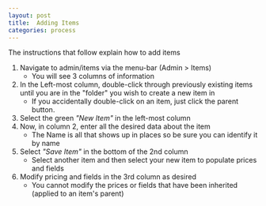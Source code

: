 ```yaml
---
layout: post
title:  Adding Items
categories: process
---
```

The instructions that follow explain how to add items

1. Navigate to admin/items via the menu-bar (Admin > Items)
	- You will see 3 columns of information
2. In the Left-most column, double-click through previously existing items until you are in the "folder" you wish to create a new item in
	- If you accidentally double-click on an item, just click the parent button.
3. Select the green *"New Item"* in the left-most column
4. Now, in column 2, enter all the desired data about the item
	- The Name is all that shows up in places so be sure you can identify it by name
5. Select *"Save Item"* in the bottom of the 2nd column
	- Select another item and then select your new item to populate prices and fields
6. Modify pricing and fields in the 3rd column as desired
	- You cannot modify the prices or fields that have been inherited (applied to an item's parent)